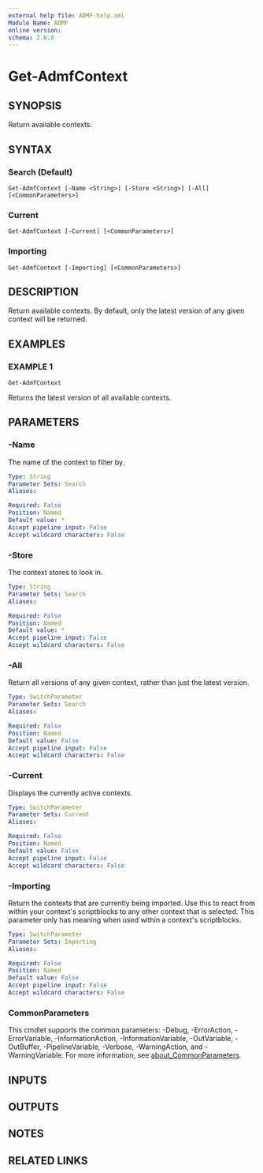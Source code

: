 ```yaml
---
external help file: ADMF-help.xml
Module Name: ADMF
online version:
schema: 2.0.0
---
```


# Get-AdmfContext

## SYNOPSIS
Return available contexts.

## SYNTAX

### Search (Default)
```
Get-AdmfContext [-Name <String>] [-Store <String>] [-All] [<CommonParameters>]
```

### Current
```
Get-AdmfContext [-Current] [<CommonParameters>]
```

### Importing
```
Get-AdmfContext [-Importing] [<CommonParameters>]
```

## DESCRIPTION
Return available contexts.
By default, only the latest version of any given context will be returned.

## EXAMPLES

### EXAMPLE 1
```
Get-AdmfContext
```

Returns the latest version of all available contexts.

## PARAMETERS

### -Name
The name of the context to filter by.

```yaml
Type: String
Parameter Sets: Search
Aliases:

Required: False
Position: Named
Default value: *
Accept pipeline input: False
Accept wildcard characters: False
```

### -Store
The context stores to look in.

```yaml
Type: String
Parameter Sets: Search
Aliases:

Required: False
Position: Named
Default value: *
Accept pipeline input: False
Accept wildcard characters: False
```

### -All
Return all versions of any given context, rather than just the latest version.

```yaml
Type: SwitchParameter
Parameter Sets: Search
Aliases:

Required: False
Position: Named
Default value: False
Accept pipeline input: False
Accept wildcard characters: False
```

### -Current
Displays the currently active contexts.

```yaml
Type: SwitchParameter
Parameter Sets: Current
Aliases:

Required: False
Position: Named
Default value: False
Accept pipeline input: False
Accept wildcard characters: False
```

### -Importing
Return the contexts that are currently being imported.
Use this to react from within your context's scriptblocks to any other context that is selected.
This parameter only has meaning when used within a context's scriptblocks.

```yaml
Type: SwitchParameter
Parameter Sets: Importing
Aliases:

Required: False
Position: Named
Default value: False
Accept pipeline input: False
Accept wildcard characters: False
```

### CommonParameters
This cmdlet supports the common parameters: -Debug, -ErrorAction, -ErrorVariable, -InformationAction, -InformationVariable, -OutVariable, -OutBuffer, -PipelineVariable, -Verbose, -WarningAction, and -WarningVariable. For more information, see [about_CommonParameters](http://go.microsoft.com/fwlink/?LinkID=113216).

## INPUTS

## OUTPUTS

## NOTES

## RELATED LINKS
